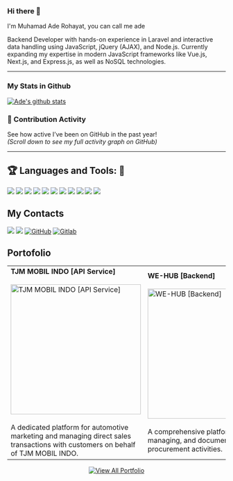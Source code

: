 ### Hi there 👋

I'm Muhamad Ade Rohayat, you can call me ade

Backend Developer with hands-on experience in Laravel and interactive data handling using JavaScript, jQuery (AJAX), and Node.js. Currently expanding my expertise in modern JavaScript frameworks like Vue.js, Next.js, and Express.js, as well as NoSQL technologies.

---

### My Stats in Github

[![Ade's github stats](https://github-readme-stats.vercel.app/api?username=ade566&theme=material-palenight&count_private=true&hide=contribs)](https://github.com/anuraghazra/github-readme-stats)

### 🧾 Contribution Activity

See how active I’ve been on GitHub in the past year!  
*(Scroll down to see my full activity graph on GitHub)*

---

## :trophy: Languages and Tools: :robot:

<img src="https://img.shields.io/badge/php-%23777BB4.svg?style=for-the-badge&logo=php&logoColor=white"> <img src="https://img.shields.io/badge/html5-%23E34F26.svg?style=for-the-badge&logo=html5&logoColor=white"> <img src="https://img.shields.io/badge/html5-%23E34F26.svg?style=for-the-badge&logo=html5&logoColor=white"> <img src="https://img.shields.io/badge/css3-%231572B6.svg?style=for-the-badge&logo=css3&logoColor=white"> <img src="https://img.shields.io/badge/laravel-%23FF2D20.svg?style=for-the-badge&logo=laravel&logoColor=white"> <img src="https://img.shields.io/badge/mysql-%2300f.svg?style=for-the-badge&logo=mysql&logoColor=white"> <img src="https://img.shields.io/badge/node.js-6DA55F?style=for-the-badge&logo=node.js&logoColor=white"> <img src="https://img.shields.io/badge/Vue.js-35495E?style=for-the-badge&logo=vuedotjs&logoColor=4FC08D"> <img src="https://img.shields.io/badge/VSCode-007ACC?style=for-the-badge&logo=visualstudiocode&logoColor=white"> <img src="https://img.shields.io/badge/Laragon-0E83CD?style=for-the-badge&logo=laragon&logoColor=white"> <img src="https://img.shields.io/badge/MongoDB-47A248?style=for-the-badge&logo=mongodb&logoColor=white">

## My Contacts

<a href="https://mail.google.com/mail/?view=cm&amp;fs=1&amp;tf=1&amp;to=muhamadaderohayat122@gmail.com" target="_blank">![](https://img.shields.io/badge/Gmail-D14836?style=for-the-badge&logo=gmail&logoColor=white)</a>
<a href="https://www.linkedin.com/in/muhamad-ade-rohayat-b9315020a/" target="_blank">![](https://img.shields.io/badge/LinkedIn-0077B5?style=for-the-badge&logo=linkedin&logoColor=white)</a>
<a href="https://github.com/ade566/" target="_blank">![GitHub](https://img.shields.io/badge/github-%23121011.svg?style=for-the-badge&logo=github&logoColor=white)</a>
<a href="https://gitlab.com/muhamadaderohayat122" target="_blank">![Gitlab](https://img.shields.io/badge/GitLab-330F63?style=for-the-badge&logo=gitlab&logoColor=white)</a>

## Portofolio

<table>
    <tr>
        <td> 
            <b>TJM MOBIL INDO [API Service]</b><br /><br />
            <a> 
                <img src="https://media.licdn.com/dms/image/v2/D562DAQE_YWXagyYMJg/profile-treasury-image-shrink_8192_8192/B56ZaAMr8YHAAg-/0/1745907532415?e=1746514800&v=beta&t=aKGP4Sg7gytszZP19Mxt2-bcoKd_yKuBbdipC-pXEKs" alt="TJM MOBIL INDO [API Service]" width="300" /> 
            </a><br /><br /> 
            A dedicated platform for automotive marketing and managing direct sales transactions with customers on behalf of TJM MOBIL INDO.
        </td>
        <td> 
            <b>WE-HUB [Backend]</b><br /><br />
            <a> 
                <img src="https://media.licdn.com/dms/image/v2/D562DAQGSrs4CNFA_Hw/profile-treasury-image-shrink_8192_8192/B56ZaAQJ_KHUAo-/0/1745908441584?e=1746514800&v=beta&t=N-ImCASK1dPRJGK6XMv2bY_8xGF1Q3NIP8CLAAa0cN0" alt="WE-HUB [Backend]" width="300" /> 
            </a><br /><br /> 
            A comprehensive platform for tracking, managing, and documenting sales and procurement activities.
        </td>
    </tr>
</table>
<div align="center">
	<a href="https://www.linkedin.com/in/muhamad-ade-rohayat-b9315020a/details/projects/" target="_blank">
  		<img src="https://img.shields.io/badge/🔍 View%20All%20Portfolio-0A66C2?style=for-the-badge&logo=linkedin&logoColor=white" alt="View All Portfolio"/>
  	</a>
</div>
